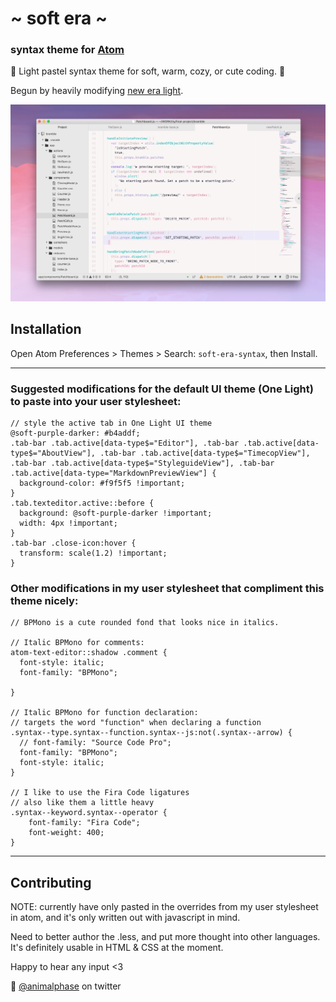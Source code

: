 # \~ soft era \~

### syntax theme for [Atom](https://atom.io/)

🌸 Light pastel syntax theme for soft, warm, cozy, or cute coding. 🌱

Begun by heavily modifying [new era light](https://github.com/juanmnl/new-era-light-syntax-theme).

![soft era syntax theme screenshot](screenshot.png)

## Installation

Open Atom Preferences > Themes > Search: `soft-era-syntax`,
then Install.

---

### Suggested modifications for the default UI theme (One Light) to paste into your user stylesheet:

```
// style the active tab in One Light UI theme
@soft-purple-darker: #b4addf;
.tab-bar .tab.active[data-type$="Editor"], .tab-bar .tab.active[data-type$="AboutView"], .tab-bar .tab.active[data-type$="TimecopView"], .tab-bar .tab.active[data-type$="StyleguideView"], .tab-bar .tab.active[data-type="MarkdownPreviewView"] {
  background-color: #f9f5f5 !important;
}
.tab.texteditor.active::before {
  background: @soft-purple-darker !important;
  width: 4px !important;
}
.tab-bar .close-icon:hover {
  transform: scale(1.2) !important;
}
```

### Other modifications in my user stylesheet that compliment this theme nicely:

```
// BPMono is a cute rounded fond that looks nice in italics.

// Italic BPMono for comments:
atom-text-editor::shadow .comment {
  font-style: italic;
  font-family: "BPMono";

}

// Italic BPMono for function declaration:
// targets the word "function" when declaring a function
.syntax--type.syntax--function.syntax--js:not(.syntax--arrow) {
  // font-family: "Source Code Pro";
  font-family: "BPMono";
  font-style: italic;
}

// I like to use the Fira Code ligatures
// also like them a little heavy
.syntax--keyword.syntax--operator {
    font-family: "Fira Code";
    font-weight: 400;
}
```

---

## Contributing

NOTE: currently have only pasted in the overrides from my user stylesheet in atom, and it's only written out with javascript in mind.

Need to better author the .less, and put more thought into other languages. It's definitely usable in HTML & CSS at the moment.

Happy to hear any input <3

💖 [@animalphase](https://twitter.com/animalphase) on twitter
